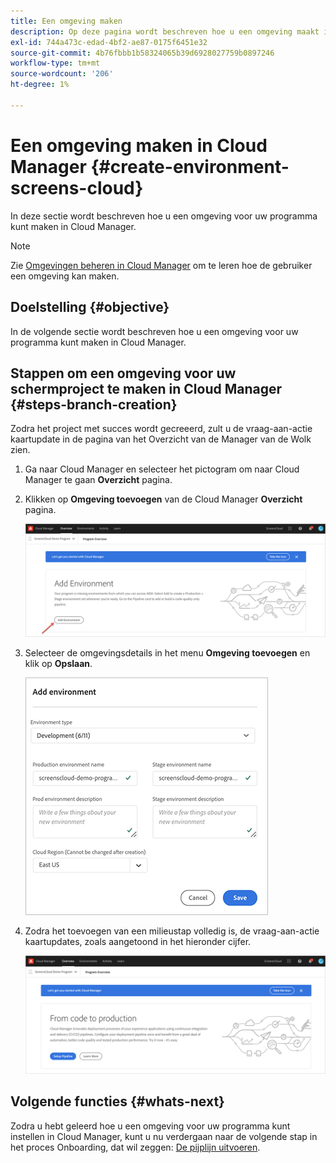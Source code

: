 ```yaml
---
title: Een omgeving maken
description: Op deze pagina wordt beschreven hoe u een omgeving maakt in Cloud Manager for Screens as a Cloud Service.
exl-id: 744a473c-edad-4bf2-ae87-0175f6451e32
source-git-commit: 4b76fbbb1b58324065b39d6928027759b0897246
workflow-type: tm+mt
source-wordcount: '206'
ht-degree: 1%

---
```


# Een omgeving maken in Cloud Manager {#create-environment-screens-cloud}

In deze sectie wordt beschreven hoe u een omgeving voor uw programma kunt maken in Cloud Manager.

>[!NOTE]
>Zie [Omgevingen beheren in Cloud Manager](https://experienceleague.adobe.com/docs/experience-manager-cloud-service/implementing/using-cloud-manager/manage-environments.html?lang=en) om te leren hoe de gebruiker een omgeving kan maken.

## Doelstelling {#objective}

In de volgende sectie wordt beschreven hoe u een omgeving voor uw programma kunt maken in Cloud Manager.

## Stappen om een omgeving voor uw schermproject te maken in Cloud Manager {#steps-branch-creation}

Zodra het project met succes wordt gecreeerd, zult u de vraag-aan-actie kaartupdate in de pagina van het Overzicht van de Manager van de Wolk zien.

1. Ga naar Cloud Manager en selecteer het pictogram om naar Cloud Manager te gaan **Overzicht** pagina.

1. Klikken op **Omgeving toevoegen** van de Cloud Manager **Overzicht** pagina.

   ![afbeelding](/help/screens-cloud/assets/onboarding/add-environ1.png)

1. Selecteer de omgevingsdetails in het menu **Omgeving toevoegen** en klik op **Opslaan**.

   ![afbeelding](/help/screens-cloud/assets/onboarding/add-environ2.png)

1. Zodra het toevoegen van een milieustap volledig is, de vraag-aan-actie kaartupdates, zoals aangetoond in het hieronder cijfer.

   ![afbeelding](/help/screens-cloud/assets/onboarding/add-environ3a.png)

## Volgende functies {#whats-next}

Zodra u hebt geleerd hoe u een omgeving voor uw programma kunt instellen in Cloud Manager, kunt u nu verdergaan naar de volgende stap in het proces Onboarding, dat wil zeggen: [De pijplijn uitvoeren](/help/screens-cloud/onboarding-screens-cloud/running-a-pipeline.md).
